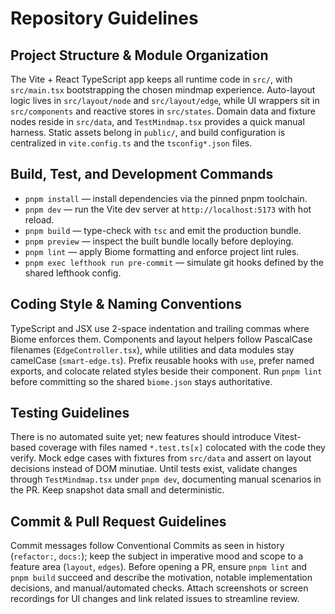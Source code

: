 # Repository Guidelines

## Project Structure & Module Organization
The Vite + React TypeScript app keeps all runtime code in `src/`, with `src/main.tsx` bootstrapping the chosen mindmap experience. Auto-layout logic lives in `src/layout/node` and `src/layout/edge`, while UI wrappers sit in `src/components` and reactive stores in `src/states`. Domain data and fixture nodes reside in `src/data`, and `TestMindmap.tsx` provides a quick manual harness. Static assets belong in `public/`, and build configuration is centralized in `vite.config.ts` and the `tsconfig*.json` files.

## Build, Test, and Development Commands
- `pnpm install` — install dependencies via the pinned pnpm toolchain.
- `pnpm dev` — run the Vite dev server at `http://localhost:5173` with hot reload.
- `pnpm build` — type-check with `tsc` and emit the production bundle.
- `pnpm preview` — inspect the built bundle locally before deploying.
- `pnpm lint` — apply Biome formatting and enforce project lint rules.
- `pnpm exec lefthook run pre-commit` — simulate git hooks defined by the shared lefthook config.

## Coding Style & Naming Conventions
TypeScript and JSX use 2-space indentation and trailing commas where Biome enforces them. Components and layout helpers follow PascalCase filenames (`EdgeController.tsx`), while utilities and data modules stay camelCase (`smart-edge.ts`). Prefix reusable hooks with `use`, prefer named exports, and colocate related styles beside their component. Run `pnpm lint` before committing so the shared `biome.json` stays authoritative.

## Testing Guidelines
There is no automated suite yet; new features should introduce Vitest-based coverage with files named `*.test.ts[x]` colocated with the code they verify. Mock edge cases with fixtures from `src/data` and assert on layout decisions instead of DOM minutiae. Until tests exist, validate changes through `TestMindmap.tsx` under `pnpm dev`, documenting manual scenarios in the PR. Keep snapshot data small and deterministic.

## Commit & Pull Request Guidelines
Commit messages follow Conventional Commits as seen in history (`refactor:`, `docs:`); keep the subject in imperative mood and scope to a feature area (`layout`, `edges`). Before opening a PR, ensure `pnpm lint` and `pnpm build` succeed and describe the motivation, notable implementation decisions, and manual/automated checks. Attach screenshots or screen recordings for UI changes and link related issues to streamline review.

